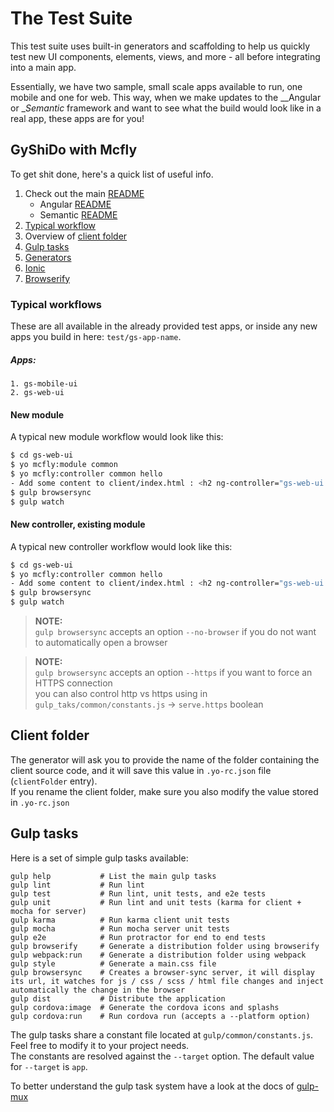 # The Test Suite
This test suite uses built-in generators and scaffolding to help us quickly test new UI components, elements, views, and more - all before integrating into a main app.

Essentially, we have two sample, small scale apps available to run, one mobile and one for web. This way, when we make updates to the __Angular or __Semantic_ framework and want to see what the build would look like in a real app, these apps are for you!

## GyShiDo with Mcfly
To get shit done, here's a quick list of useful info. 

1. Check out the main [README](../README.md) 
    - Angular [README](../_Angular/README.md)
    - Semantic [README](../_Semantic/README.md)
2. [Typical workflow](#typical-workflow)
3. Overview of [client folder](#client-folder)
4. [Gulp tasks](#gulp-tasks)
1. [Generators](./test/docs/generators.md)
5. [Ionic](./test/docs/ionic.md)
6. [Browserify](./test/docs/browserify.md)

### Typical workflows
These are all available in the already provided test apps, or inside any new apps you build in here: `test/gs-app-name`. 

##### Apps:
```
1. gs-mobile-ui
2. gs-web-ui
```

#### New module
A typical new module workflow would look like this:
```bash
$ cd gs-web-ui
$ yo mcfly:module common
$ yo mcfly:controller common hello
- Add some content to client/index.html : <h2 ng-controller="gs-web-ui.common.hello as helloCtrl">{{helloCtrl.message}}</h2>
$ gulp browsersync
$ gulp watch
```

#### New controller, existing module
A typical new controller workflow would look like this:
```bash
$ cd gs-web-ui
$ yo mcfly:controller common hello
- Add some content to client/index.html : <h2 ng-controller="gs-web-ui.common.hello as helloCtrl">{{helloCtrl.message}}</h2>
$ gulp browsersync
$ gulp watch
```

> **NOTE:**      
> `gulp browsersync` accepts an option `--no-browser` if you do not want to automatically open a browser


> **NOTE:**      
> `gulp browsersync` accepts an option `--https` if you want to force an HTTPS connection   
> you can also control http vs https using in `gulp_taks/common/constants.js` -> `serve.https` boolean


## Client folder
The generator will ask you to provide the name of the folder containing the client source code, and it will save this value in `.yo-rc.json` file (`clientFolder` entry).   
If you rename the client folder, make sure you also modify the value stored in `.yo-rc.json`

## Gulp tasks
Here is a set of simple gulp tasks available:
```
gulp help           # List the main gulp tasks
gulp lint           # Run lint
gulp test           # Run lint, unit tests, and e2e tests
gulp unit           # Run lint and unit tests (karma for client + mocha for server)
gulp karma          # Run karma client unit tests
gulp mocha          # Run mocha server unit tests
gulp e2e            # Run protractor for end to end tests
gulp browserify     # Generate a distribution folder using browserify
gulp webpack:run    # Generate a distribution folder using webpack
gulp style          # Generate a main.css file
gulp browsersync    # Creates a browser-sync server, it will display its url, it watches for js / css / scss / html file changes and inject automatically the change in the browser
gulp dist           # Distribute the application
gulp cordova:image  # Generate the cordova icons and splashs
gulp cordova:run    # Run cordova run (accepts a --platform option)
```

The gulp tasks share a constant file located at `gulp/common/constants.js`. Feel free to modify it to your project needs.   
The constants are resolved against the `--target` option. The default value for `--target` is `app`.

To better understand the gulp task system have a look at the docs of [gulp-mux](https://github.com/mcfly-io/gulp-mux) 
